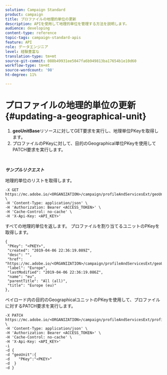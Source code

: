 ```yaml
---
solution: Campaign Standard
product: campaign
title: プロファイルの地理的単位の更新
description: APIを使用して地理的単位を管理する方法を説明します。
audience: developing
content-type: reference
topic-tags: campaign-standard-apis
feature: API
role: データエンジニア
level: 経験豊富な
translation-type: tm+mt
source-git-commit: 088b49931ee5047fa6b949813ba17654b1e10d60
workflow-type: tm+mt
source-wordcount: '98'
ht-degree: 11%

---
```



# プロファイルの地理的単位の更新 {#updating-a-geographical-unit}

1. **geoUnitBase**&#x200B;リソースに対してGET要求を実行し、地理単位PKeyを取得します。
1. プロファイルのPKeyに対して、目的のGeographical単位PKeyを使用してPATCH要求を実行します。

<br/>

***サンプルリクエスト***

地理的単位のリストを取得します。

```
-X GET https://mc.adobe.io/<ORGANIZATION>/campaign/profileAndServicesExt/geoUnitBase/ \
-H 'Content-Type: application/json' \
-H 'Authorization: Bearer <ACCESS_TOKEN>' \
-H 'Cache-Control: no-cache' \
-H 'X-Api-Key: <API_KEY>'
```

すべての地理的単位を返します。 プロファイルを割り当てるユニットのPKeyを取得します。

```
{
 "PKey": "<PKEY>",
 "created": "2019-04-06 22:36:19.089Z",
 "desc": "",
 "href": "https://mc.adobe.io/<ORGANIZATION>/campaign/profileAndServicesExt/geoUnitBase/<PKEY>",
 "label": "Europe",
 "lastModified": "2019-04-06 22:36:19.086Z",
 "name": "eu",
 "parentTitle": "All (all)",
 "title": "Europe (eu)"
},
```

ペイロード内の目的のGeographicalユニットのPKeyを使用して、プロファイルに対するPATCH要求を実行します。

```
-X PATCH https://mc.adobe.io/<ORGANIZATION>/campaign/profileAndServicesExt/profile/<PKEY> \
-H 'Content-Type: application/json' \
-H 'Authorization: Bearer <ACCESS_TOKEN>' \
-H 'Cache-Control: no-cache' \
-H 'X-Api-Key: <API_KEY>'
-i
-d {
-d "geoUnit":{
-d    "PKey":"<PKEY>"
-d  }
-d }
```

<!-- + réponse -->
